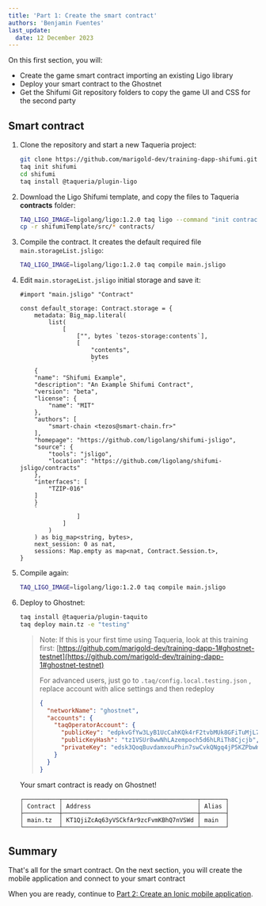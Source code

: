 ```yaml
---
title: 'Part 1: Create the smart contract'
authors: 'Benjamin Fuentes'
last_update:
  date: 12 December 2023
---
```


On this first section, you will:

- Create the game smart contract importing an existing Ligo library
- Deploy your smart contract to the Ghostnet
- Get the Shifumi Git repository folders to copy the game UI and CSS for the second party

## Smart contract

1. Clone the repository and start a new Taqueria project:

   ```bash
   git clone https://github.com/marigold-dev/training-dapp-shifumi.git
   taq init shifumi
   cd shifumi
   taq install @taqueria/plugin-ligo
   ```

1. Download the Ligo Shifumi template, and copy the files to Taqueria **contracts** folder:

   ```bash
   TAQ_LIGO_IMAGE=ligolang/ligo:1.2.0 taq ligo --command "init contract --template shifumi-jsligo shifumiTemplate"
   cp -r shifumiTemplate/src/* contracts/
   ```

1. Compile the contract. It creates the default required file `main.storageList.jsligo`:

   ```bash
   TAQ_LIGO_IMAGE=ligolang/ligo:1.2.0 taq compile main.jsligo
   ```

1. Edit `main.storageList.jsligo` initial storage and save it:

   ```ligolang
   #import "main.jsligo" "Contract"

   const default_storage: Contract.storage = {
       metadata: Big_map.literal(
           list(
               [
                   ["", bytes `tezos-storage:contents`],
                   [
                       "contents",
                       bytes
                       `
       {
       "name": "Shifumi Example",
       "description": "An Example Shifumi Contract",
       "version": "beta",
       "license": {
           "name": "MIT"
       },
       "authors": [
           "smart-chain <tezos@smart-chain.fr>"
       ],
       "homepage": "https://github.com/ligolang/shifumi-jsligo",
       "source": {
           "tools": "jsligo",
           "location": "https://github.com/ligolang/shifumi-jsligo/contracts"
       },
       "interfaces": [
           "TZIP-016"
       ]
       }
       `
                   ]
               ]
           )
       ) as big_map<string, bytes>,
       next_session: 0 as nat,
       sessions: Map.empty as map<nat, Contract.Session.t>,
   }
   ```

1. Compile again:

   ```bash
   TAQ_LIGO_IMAGE=ligolang/ligo:1.2.0 taq compile main.jsligo
   ```

1. Deploy to Ghostnet:

   ```bash
   taq install @taqueria/plugin-taquito
   taq deploy main.tz -e "testing"
   ```

   > Note: If this is your first time using Taqueria, look at this training first: [https://github.com/marigold-dev/training-dapp-1#ghostnet-testnet](https://github.com/marigold-dev/training-dapp-1#ghostnet-testnet)
   >
   > For advanced users, just go to `.taq/config.local.testing.json` , replace account with alice settings and then redeploy
   >
   > ```json
   > {
   >   "networkName": "ghostnet",
   >   "accounts": {
   >     "taqOperatorAccount": {
   >       "publicKey": "edpkvGfYw3LyB1UcCahKQk4rF2tvbMUk8GFiTuMjL75uGXrpvKXhjn",
   >       "publicKeyHash": "tz1VSUr8wwNhLAzempoch5d6hLRiTh8Cjcjb",
   >       "privateKey": "edsk3QoqBuvdamxouPhin7swCvkQNgq4jP5KZPbwWNnwdZpSpJiEbq"
   >     }
   >   }
   > }
   > ```

   Your smart contract is ready on Ghostnet!

   ```logs
   ┌──────────┬──────────────────────────────────────┬───────┐
   │ Contract │ Address                              │ Alias │
   ├──────────┼──────────────────────────────────────┼───────┤
   │ main.tz  │ KT1QjiZcAq63yVSCkfAr9zcFvmKBhQ7nVSWd │ main  │
   └──────────┴──────────────────────────────────────┴───────┘
   ```

## Summary

That's all for the smart contract. On the next section, you will create the mobile application and connect to your smart contract

When you are ready, continue to [Part 2: Create an Ionic mobile application](./part-2).
